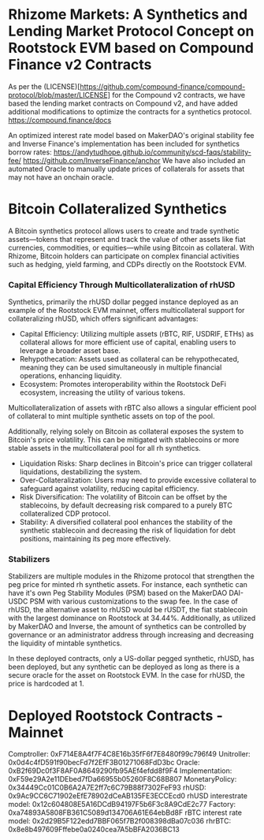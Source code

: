# Rhizome Markets: A Synthetics and Lending Market Protocol Concept on Rootstock EVM based on Compound Finance v2 Contracts

As per the (LICENSE)[https://github.com/compound-finance/compound-protocol/blob/master/LICENSE] for the Compound v2 contracts, we have based the lending market contracts on Compound v2, and have added additional modifications to optimize the contracts for a synthetics protocol.
https://compound.finance/docs

An optimized interest rate model based on MakerDAO's original stability fee and Inverse Finance's implementation has been included for synthetics borrow rates:
https://andytudhope.github.io/community/scd-faqs/stability-fee/
https://github.com/InverseFinance/anchor
We have also included an automated Oracle to manually update prices of collaterals for assets that may not have an onchain oracle.

# Bitcoin Collateralized Synthetics
A Bitcoin synthetics protocol allows users to create and trade synthetic assets—tokens that represent and track the value of other assets like fiat currencies, commodities, or equities—while using Bitcoin as collateral. With Rhizome, Bitcoin holders can participate on complex financial activities such as hedging, yield farming, and CDPs directly on the Rootstock EVM.

### Capital Efficiency Through Multicollateralization of rhUSD
Synthetics, primarily the rhUSD dollar pegged instance deployed as an example of the Rootstock EVM mainnet, offers multicollateral support for collateralizing rhUSD, which offers significant advantages:
- Capital Efficiency: Utilizing multiple assets (rBTC, RIF, USDRIF, ETHs) as collateral allows for more efficient use of capital, enabling users to leverage a broader asset base.
- Rehypothecation: Assets used as collateral can be rehypothecated, meaning they can be used simultaneously in multiple financial operations, enhancing liquidity.
- Ecosystem: Promotes interoperability within the Rootstock DeFi ecosystem, increasing the utility of various tokens.

Multicollateralization of assets with rBTC also allows a singular efficient pool of collateral to mint multiple synthetic assets on top of the pool.

Additionally, relying solely on Bitcoin as collateral exposes the system to Bitcoin's price volatility. This can be mitigated with stablecoins or more stable assets in the multicollateral pool for all rh synthetics.
- Liquidation Risks: Sharp declines in Bitcoin's price can trigger collateral liquidations, destabilizing the system.
- Over-Collateralization: Users may need to provide excessive collateral to safeguard against volatility, reducing capital efficiency.
- Risk Diversification: The volatility of Bitcoin can be offset by the stablecoins, by default decreasing risk compared to a purely BTC collateralized CDP protocol.
- Stability: A diversified collateral pool enhances the stability of the synthetic stablecoin and decreasing the risk of liquidation for debt positions, maintaining its peg more effectively.

### Stabilizers
Stabilizers are multiple modules in the Rhizome protocol that strengthen the peg price for minted rh synthetic assets. For instance, each synthetic can have it's own Peg Stability Modules (PSM) based on the MakerDAO DAI-USDC PSM with various customizations to the swap fee. In the case of rhUSD, the alternative asset to rhUSD would be rUSDT, the fiat stablecoin with the largest dominance on Rootstock at 34.44%. Additionally, as utilized by MakerDAO and Inverse, the amount of synthetics can be controlled by governance or an administrator address through increasing and decreasing the liquidity of mintable synthetics.

In these deployed contracts, only a US-dollar pegged synthetic, rhUSD, has been deployed, but any synthetic can be deployed as long as there is a secure oracle for the asset on Rootstock EVM. In the case for rhUSD, the price is hardcoded at 1.
# Deployed Rootstock Contracts - Mainnet

Comptroller:               0xF714E8A4f7F4C8E16b35fF6f7E8480f99c796f49
Unitroller:                0x0d4c4fD591f90becFd7f2EfF3B01271068FdD3bc
Oracle:                    0xB2f69Dc0f3F8AF0A8649290fb95AEf4efdd8f9F4
Implementation:            0xF59e29A2e11DEbed7fDa66955b05260F8C68B807
MonetaryPolicy:            0x34449Cc01C0B6A2A7E2ff7c6C79B88f7302FeF93
rhUSD:                     0x9Ac9CC6C71902eEfE78902dCeAB135FE3ECCEcd0
rhUSD interestrate model:  0x12c604808E5A16DCdB94197F5b6F3c8A9CdE2c77
Factory:                   0xa74893A5808FB361C5089d134706A61E64ebBd8F
rBTC interest rate model:  0x2d29B5F122edd7BBF065f7B2f008398dBa07c036
rhrBTC:                    0x8e8b497609Fffebe0a0240cea7A5bBFA2036BC13
